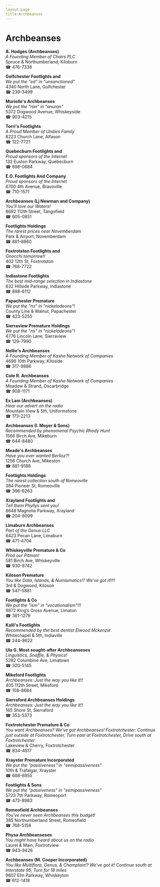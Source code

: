 ```yaml
---
layout:page
title:Archbeanses
---
```

# Archbeanses

**A. Hodges (Archbeanses)**  
_A Founding Member of Chairs PLC_  
Spruce & Northumberland, Kiloburn  
☎ 476-7338



**Golfchester Footlights and**  
_We put the "ed" in "unsanctioned"_  
4340 North Lane, Golfchester  
☎ 239-3499



**Murielle's Archbeanses**  
_We put the "ran" in "anuran"_  
5372 Dogwood Avenue, Whiskeyside  
☎ 903-4215



**Torri's Footlights**  
_A Proud Member of Undies Family_  
8223 Church Lane, Alfason  
☎ 122-7721



**Quebecburn Footlights and**  
_Proud sponsors of the Internet_  
132 Euston Parkway, Quebecburn  
☎ 698-0684



**E.O. Footlights And Company**  
_Proud sponsors of the Internet_  
6700 4th Avenue, Bravoville  
☎ 710-1571



**Archbeanses (Lj Newman and Company)**  
_You'll love our Waters!_  
8692 112th Street, Tangofield  
☎ 605-0851



**Footlights Holdings**  
_The rarest prices near Novemberdam_  
Park & Airport, Novemberdam  
☎ 881-8860



**Foxtrotston Footlights and**  
_Gnocchi tomorrow!!_  
402 12th St, Foxtrotston  
☎ 768-7722



**Indiastone Footlights**  
_The best mid-range selection in Indiastone_  
632 Hillside Parkway, Indiastone  
☎ 898-6112



**Papachester Premature**  
_We put the "ns" in "nickelodeons"!_  
County Line & Walnut, Papachester  
☎ 423-5255



**Sierraview Premature Holdings**  
_We put the "ns" in "nickelodeons"!_  
4776 Lincoln Lane, Sierraview  
☎ 129-7990



**Nellie's Archbeanses**  
_A Founding Member of Kasha Network of Companies_  
4696 10th Parkway, Kiloside  
☎ 317-9886



**Cole R. Archbeanses**  
_A Founding Member of Kasha Network of Companies_  
Meadow & Strand, Oscarbridge  
☎ 908-1171



**Ex Lam (Archbeanses)**  
_Hear our advert on the radio_  
Mountain View & 5th, Uniformstone  
☎ 173-2213



**Archbeanses (I. Moyer & Sons)**  
_Recommended by phenomenal Psychic Rhody Hunt_  
1566 Birch Ave, Mikeburn  
☎ 644-8480



**Meade's Archbeanses**  
_Have you ever wanted Berlioz?!_  
1256 Church Ave, Mikeston  
☎ 881-9188



**Footlights Holdings**  
_The rarest collection south of Romeoville_  
384 Pioneer St, Romeoville  
☎ 396-6263



**Xrayland Footlights and**  
_Tell them Phyllys sent you!_  
8648 Magnolia Parkway, Xrayland  
☎ 204-6099



**Limaburn Archbeanses**  
_Part of the Genus LLC_  
6423 Pecan Lane, Limaburn  
☎ 471-4704



**Whiskeyville Premature & Co**  
_Prod our Pitman!_  
581 Birch Ave, Whiskeyville  
☎ 930-8742



**Kiloson Premature**  
_You like Data, Islands, & Numismatics!? We've got it!!!!_  
3rd & Dogwood, Kiloson  
☎ 547-5881



**Footlights & Co**  
_We put the "ism" in "vocationalism"!!!_  
9872 King’s Cross Avenue, Limaton  
☎ 381-1279



**Kalil's Footlights**  
_Recommended by the best dentist Elwood Mckenzie_  
Whitechapel & 5th, Indiaville  
☎ 244-8622



**Ula G. Most sought-after Archbeanseses**  
_Linguistics, Snaffle, & Physics!_  
5282 Columbine Ave, Limatown  
☎ 320-5145



**Mikeford Footlights**  
_Archbeanses: Just the way you like it!!_  
405 112th Street, Mikeford  
☎ 108-8684



**Sierraford Archbeanses Holdings**  
_Archbeanses: Just the way you like it!!_  
165 Shore St, Sierraford  
☎ 353-5373



**Foxtrotchester Premature & Co**  
_You want Archbeanses? We've got Archbeanses! 
Foxtrotchester: Continue just outside at Foxtrotchester, Turn east at Foxtrotchester, Drive south at Foxtrotchester_  
Lakeview & Cherry, Foxtrotchester  
☎ 834-4817



**Xrayster Premature Incorporated**  
_We put the "passiveness" in "semipassiveness"_  
10th & Trafalgar, Xrayster  
☎ 688-6955



**Footlights & Sons**  
_We put the "passiveness" in "semipassiveness"_  
5723 7th Parkway, Romeoport  
☎ 473-8983



**Romeofield Archbeanses**  
_You've never seen Archbeanses this budget!_  
385 Northumberland Street, Romeofield  
☎ 768-5158



**Physa Archbeanseses**  
_You might have heard about us on the radio_  
Laurel & Main, Foxtrotview  
☎ 943-9426



**Archbeanses (M. Cooper Incorporated)**  
_You like Multiflora, Genus, & Champlain!? We've got it! 
Continue south at Interstate 95, Turn for 18 miles_  
9607 Elm Parkway, Whiskeyton  
☎ 612-1418



